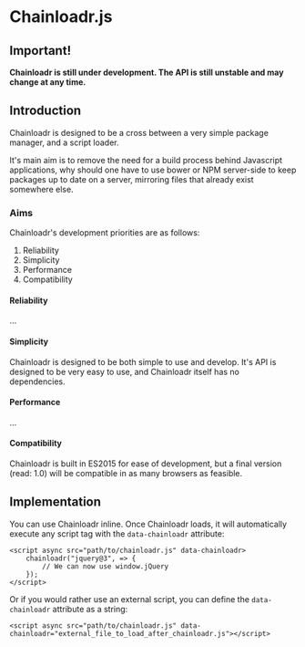 # Chainloadr.js

## Important!

**Chainloadr is still under development. The API is still unstable and may change at any time.**

## Introduction

Chainloadr is designed to be a cross between a very simple package manager, and a script loader.

It's main aim is to remove the need for a build process behind Javascript applications, why should one have to use bower or NPM server-side to keep packages up to date on a server, mirroring files that already exist somewhere else.

### Aims

Chainloadr's development priorities are as follows:

1. Reliability
2. Simplicity
3. Performance
4. Compatibility

#### Reliability

...

#### Simplicity

Chainloadr is designed to be both simple to use and develop. It's API is designed to be very easy to use, and Chainloadr itself has no dependencies.

#### Performance

...

#### Compatibility

Chainloadr is built in ES2015 for ease of development, but a final version (read: 1.0) will be compatible in as many browsers as feasible.

## Implementation

You can use Chainloadr inline. Once Chainloadr loads, it will automatically execute any script tag with the `data-chainloadr` attribute:

```
<script async src="path/to/chainloadr.js" data-chainloadr>
	chainloadr("jquery@3", => {
		// We can now use window.jQuery
	});
</script>
```

Or if you would rather use an external script, you can define the `data-chainloadr` attribute as a string:

```
<script async src="path/to/chainloadr.js" data-chainloadr="external_file_to_load_after_chainloadr.js"></script>
```